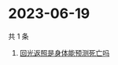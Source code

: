 # 2023-06-19

共 1 条

<!-- BEGIN ZHIHUSEARCH -->
<!-- 最后更新时间 Mon Jun 19 2023 01:07:30 GMT+0800 (China Standard Time) -->
1. [回光返照是身体能预测死亡吗](https://www.zhihu.com/search?q=回光返照是身体能预测死亡吗)
<!-- END ZHIHUSEARCH -->
